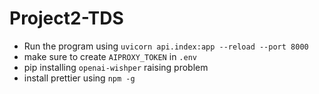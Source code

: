 # Project2-TDS
- Run the program using `uvicorn api.index:app --reload --port 8000`
- make sure to create `AIPROXY_TOKEN` in `.env`
- pip installing `openai-wishper` raising problem
- install prettier using `npm -g`
